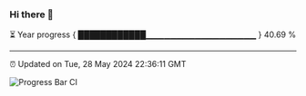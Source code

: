 ### Hi there 👋

⏳ Year progress { ████████████▁▁▁▁▁▁▁▁▁▁▁▁▁▁▁▁▁▁ } 40.69 %

---

⏰ Updated on Tue, 28 May 2024 22:36:11 GMT

![Progress Bar CI](https://github.com/IshwaranRudhara/GIT-ACTION/workflows/Progress%20Bar%20CI/badge.svg)
